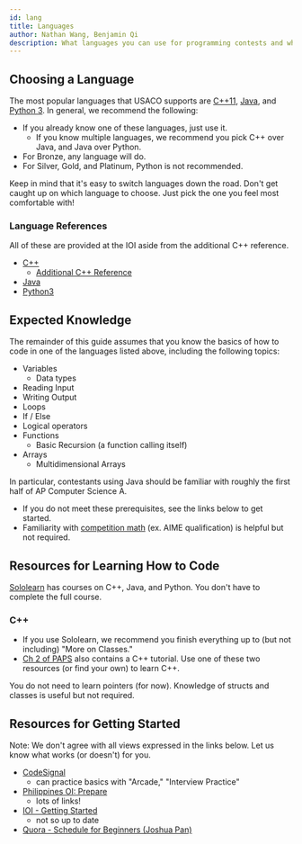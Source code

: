 ```yaml
---
id: lang
title: Languages
author: Nathan Wang, Benjamin Qi
description: What languages you can use for programming contests and what you're expected to know before continuing.
---
```

 
## Choosing a Language

The most popular languages that USACO supports are [C++11](https://en.wikipedia.org/wiki/C%2B%2B), [Java](https://en.wikipedia.org/wiki/Java_(programming_language)), and [Python 3](https://en.wikipedia.org/wiki/Python_(programming_language)). In general, we recommend the following:

 - If you already know one of these languages, just use it. 
   - If you know multiple languages, we recommend you pick C++ over Java, and Java over Python.
 - For Bronze, any language will do.
 - For Silver, Gold, and Platinum, Python is not recommended.

Keep in mind that it's easy to switch languages down the road. Don't get caught up on which language to choose. Just pick the one you feel most comfortable with!

### Language References

All of these are provided at the IOI aside from the additional C++ reference.

 - [C++](https://en.cppreference.com/w/)
   - [Additional C++ Reference](http://www.cplusplus.com/)
 - [Java](https://docs.oracle.com/javase/8/docs/api/overview-summary.html)
 - [Python3](https://docs.python.org/3/reference/)

## Expected Knowledge

The remainder of this guide assumes that you know the basics of how to code in one of the languages listed above, including the following topics:

- Variables
  - Data types
- Reading Input
- Writing Output
- Loops
- If / Else
- Logical operators
- Functions
  - Basic Recursion (a function calling itself)
- Arrays
  - Multidimensional Arrays

In particular, contestants using Java should be familiar with roughly the first half of AP Computer Science A. 

 - If you do not meet these prerequisites, see the links below to get started.
 - Familiarity with [competition math](https://github.com/bqi343/USACO/blob/master/Resources/Competition%20Math.md) (ex. AIME qualification) is helpful but not required.

## Resources for Learning How to Code

[Sololearn](https://www.sololearn.com/) has courses on C++, Java, and Python. You don't have to complete the full course.

### C++

 - If you use Sololearn, we recommend you finish everything up to (but not including) "More on Classes."
 - [Ch 2 of PAPS](http://www.csc.kth.se/~jsannemo/slask/main.pdf) also contains a C++ tutorial. Use one of these two resources (or find your own) to learn C++.

<info-block title="Pro Tip">

You do not need to learn pointers (for now). Knowledge of structs and classes is useful but not required.

</info-block>


## Resources for Getting Started

<optional-content>

Note: We don't agree with all views expressed in the links below. Let us know what works (or doesn't) for you.

  - [CodeSignal](https://codesignal.com/)
    - can practice basics with "Arcade," "Interview Practice"
  - [Philippines OI: Prepare](https://noi.ph/prepare/)
    - lots of links!
  - [IOI - Getting Started](https://ioinformatics.org/page/getting-started/14)
    - not so up to date
  - [Quora - Schedule for Beginners (Joshua Pan)](https://www.quora.com/What-is-a-good-schedule-to-follow-for-becoming-better-at-competitive-programming-for-beginners)

</optional-content>
